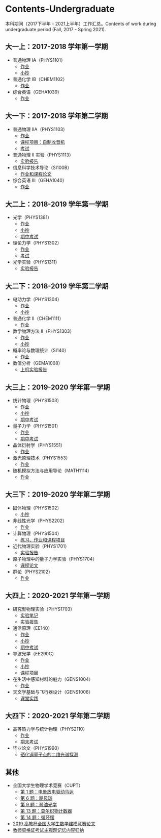 # Contents-Undergraduate
本科期间（2017下半年 - 2021上半年）工作汇总。Contents of work during undergraduate period (Fall, 2017 - Spring 2021).

## 大一上：2017-2018 学年第一学期
- 普通物理 IA（PHYS1101）
  - [作业](https://github.com/Chen-Jialin/General-Physics-IA-Assignments)
  - [小抄](https://github.com/Chen-Jialin/General-Physics-IA-CheatSheet)
- 普通化学 IB（CHEM1102）
  - [作业](https://github.com/Chen-Jialin/General-Chemistry-IB-Assignments)
- 综合英语（GEHA1039）
  - [作业](https://github.com/Chen-Jialin/General-English-II-Assignments)

## 大一下：2017-2018 学年第二学期
- 普通物理 IIA（PHYS1103）
  - [作业](https://github.com/Chen-Jialin/General-Physics-IIA-Assignments)
  - [课程项目：自制收音机](https://github.com/Chen-Jialin/General-Physics-IIA-Project-Homemade-Radio)
  - [考试](https://github.com/Chen-Jialin/General-Physics-IIA-Exams)
- 普通物理 II 实验（PHYS1113）
  - [实验报告](https://github.com/Chen-Jialin/General-Physics-II-Lab-Reports)
- 信息科学技术导论（SI100B）
  - [作业和课程论文](https://github.com/Chen-Jialin/SI100B-Introduction-to-Infomation-Science-and-Technology-Assignments)
- 综合英语 III（GEHA1040）
  - [作业](https://github.com/Chen-Jialin/General-English-III-Assignments)

## 大二上：2018-2019 学年第一学期
- 光学（PHYS1381）
  - [作业](https://github.com/Chen-Jialin/Optics-Assignments)
  - [小抄](https://github.com/Chen-Jialin/Optics-CheatSheets)
  - [期中考试](https://github.com/Chen-Jialin/Optics-Midterm-Exam)
- 理论力学（PHYS1302）
  - [作业](https://github.com/Chen-Jialin/Theoretical-Mechanics-Assignments)
  - [考试](https://github.com/Chen-Jialin/Theoretical-Mechanics-Exams/settings)
- 光学实验（PHYS1311）
  - [实验报告](https://github.com/Chen-Jialin/Optical-Lab-Reports)

## 大二下：2018-2019 学年第二学期
- 电动力学（PHYS1304）
  - [作业](https://github.com/Chen-Jialin/Electrodynamics-Assignments)
  - [小抄](https://github.com/Chen-Jialin/Electrodynamics-CheatSheets)
- 普通化学 II（CHEM1111）
  - [作业](https://github.com/Chen-Jialin/General-Chemistry-II-Assignments)
- 数学物理方法 II（PHYS1303）
  - [作业](https://github.com/Chen-Jialin/Mathematical-Methods-for-Physics-II-Assignments)
  - [小抄](https://github.com/Chen-Jialin/Mathematical-Methods-for-Physics-II-CheatSheet)
- 概率论与数理统计（SI140）
  - [作业](https://github.com/Chen-Jialin/Probability-and-Statistics-Assignments)
- 数值分析（GEMA1008）
  - [上机实验报告](https://github.com/Chen-Jialin/Numerical-Analysis-Hands-on-Experiments)

## 大三上：2019-2020 学年第一学期
- 统计物理（PHYS1503）
  - [作业](https://github.com/Chen-Jialin/Statistical-Mechanics-Assignments)
  - [小抄](https://github.com/Chen-Jialin/Statistical-Mechanics-CheatSheets)
  - [期中考试](https://github.com/Chen-Jialin/Statistical-Mechanics-Midterm-Exam)
- 量子力学（PHYS1501）
  - [作业](https://github.com/Chen-Jialin/Quantum-Mechanics-Assignments)
  - [期中考试](https://github.com/Chen-Jialin/Quantum-Mechanics-Midterm-Exam)
- 晶体衍射学（PHYS1551）
  - [作业](https://github.com/Chen-Jialin/Diffraction-Crystallography-Assignments)
- 激光原理技术（PHYS1553）
  - [作业](https://github.com/Chen-Jialin/Laser-Principles-and-Technologies-Assignments)
- 随机模拟方法与应用导论（MATH1114）
  - [作业](https://github.com/Chen-Jialin/Intro-to-Stochastic-Simulation-Methods-and-its-Application-Assignments)

## 大三下：2019-2020 学年第二学期
- 固体物理（PHYS1502）
  - [小抄](https://github.com/Chen-Jialin/Solid-State-Physics-CheatSheet)
- 非线性光学（PHYS2202）
  - [作业](https://github.com/Chen-Jialin/Nonlinear-Optics-Assignments)
- 计算物理（PHYS1504）
  - [练习、作业和课程项目](https://github.com/Chen-Jialin/Computational-Physics-Exercises-and-Assignments)
- 近代物理实验（PHYS1701）
  - [实验报告](https://github.com/Chen-Jialin/Modern-Physics-Lab-Reports)
- 原子物理中的量子力学实验（PHYS1704）
  - [课程论文](https://github.com/Chen-Jialin/Quantum-Physics-Lab-in-Atomic-Physics-Essay)
- 群论（PHYS2102）
  - [作业](https://github.com/Chen-Jialin/Group-Theory-Assignments)

## 大四上：2020-2021 学年第一学期
- 研究型物理实验（PHYS1703）
  - [实验笔记](https://github.com/Chen-Jialin/Explorative-Physics-Laboratory-Notes)
  - [实验报告](https://github.com/Chen-Jialin/Explorative-Physics-Laboratory-Reports)
- 通信原理（EE140）
  - [作业](https://github.com/Chen-Jialin/Communication-System-Assignments)
  - [小抄](https://github.com/Chen-Jialin/CommunicationSystemCheatSheet)
  - [期中考试](https://github.com/Chen-Jialin/Communication-System-Midterm-Exam)
- 导波光学（EE290C）
  - [作业](https://github.com/Chen-Jialin/Guided-Wave-Optics-Assignments)
  - [小抄](https://github.com/Chen-Jialin/Guided-Wave-Optics-CheatSheets)
  - [课程项目](https://github.com/Chen-Jialin/Guided-Wave-Optics-Project)
- 在生活中感知材料的魅力（GENS1004）
  - [作业](https://github.com/Chen-Jialin/Inspiration-of-Materials-from-Life-and-Nature-Assignments)
- 天文学基础与飞行器设计（GENS1006）
  - [课堂实践](https://github.com/Chen-Jialin/Astronomy-Basics-and-Spacecraft-Design-Practice)

## 大四下：2020-2021 学年第二学期
- 高等热力学与统计物理（PHYS2110）
  - [作业](https://github.com/Chen-Jialin/Advanced-Thermodynamics-and-Statistical-Physics-Assignments)
  - [期末考试](https://github.com/Chen-Jialin/Advanced-Thermodynamics-and-Statistical-Physics-Final-Exam)
- 毕业论文（PHYS1990）
  - [硒化镉量子点的二维光谱探测](https://github.com/Chen-Jialin/Undergraduate-Thesis)

## 其他
- 全国大学生物理学术竞赛（CUPT）
  - [第 1 题：电晕放电驱动马达](https://github.com/Chen-Jialin/CUPT-2019-Problem-1-Invent-Yourself)
  - [第 6 题：飓风球](https://github.com/Chen-Jialin/CUPT-2019-Problem-6-Hurricane-Balls)
  - [第 9 题：酱油光学](https://github.com/Chen-Jialin/CUPT-2019-Problem-9-Soy-Sauce-Optics)
  - [第 13 题：莫尔织物计数器](https://github.com/Chen-Jialin/CUPT-2019-Problem-13-Moire-Thread-Counter)
  - [第 14 题：循环摆](https://github.com/Chen-Jialin/CUPT-2019-Problem-14-Looping-Pendulum)
- [2019 高教杯全国大学生数学建模竞赛论文](https://github.com/Chen-Jialin/CUMCM-2019)
- [教师资格证考试主观题记忆内容归纳](https://github.com/Chen-Jialin/Teacher-Certification-Exam-Summary)